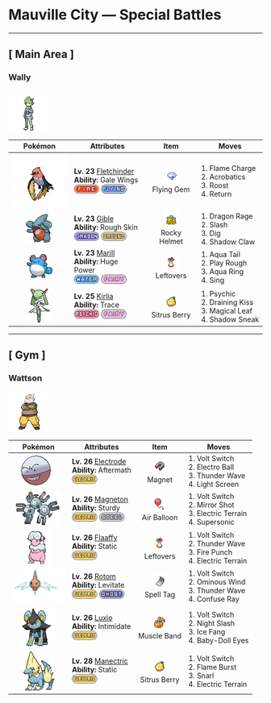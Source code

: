 # Mauville City — Special Battles

---

## [ Main Area ]


### Wally

![Wally](../../assets/important_trainers/wally.png "Wally")

| Pokémon | Attributes | Item | Moves |
|:-------:|------------|:----:|-------|
| ![Fletchinder](../../assets/sprites/fletchinder/front.gif "Fletchinder: The hotter the flame sac on its belly, the faster it can fly, but it takes some time to get the fire going.") | **Lv. 23** [Fletchinder](../../pokemon/fletchinder.md)<br>**Ability:** <span class="tooltip" title="Gives priority to Flying-type moves.">Gale Wings</span><br>![fire](../../assets/types/fire.png) ![flying](../../assets/types/flying.png) | ![Flying Gem](../../assets/items/flying_gem.png "Flying Gem")<br><span class="tooltip" title="Held :   When the holder uses a damaging flying-type move, the move has 1.5× power and this item is consumed.">Flying Gem</span> | 1. <span class="tooltip" title="Cloaking itself in flame, the user attacks. Then, building up more power, the user raises its Speed stat.">Flame Charge</span><br>2. <span class="tooltip" title="The user nimbly strikes the target. If the user is not holding an item, this attack inflicts massive damage.">Acrobatics</span><br>3. <span class="tooltip" title="The user lands and rests its body. It restores the user’s HP by up to half of its max HP.">Roost</span><br>4. <span class="tooltip" title="A full-power attack that grows more powerful the more the user likes its Trainer.">Return</span> |
| ![Gible](../../assets/sprites/gible/front.gif "Gible: It nests in small, horizontal holes in cave walls. It pounces to catch prey that stray too close.") | **Lv. 23** [Gible](../../pokemon/gible.md)<br>**Ability:** <span class="tooltip" title="Inflicts damage to the attacker on contact.">Rough Skin</span><br>![dragon](../../assets/types/dragon.png) ![ground](../../assets/types/ground.png) | ![Rocky Helmet](../../assets/items/rocky_helmet.png "Rocky Helmet")<br><span class="tooltip" title="Held :   When the holder is hit by a contact move, the attacking Pokémon takes 1/6 its max HP in damage.">Rocky Helmet</span> | 1. <span class="tooltip" title="This attack hits the target with a shock wave of pure rage. This attack always inflicts 40 HP damage.">Dragon Rage</span><br>2. <span class="tooltip" title="The target is attacked with a slash of claws or blades. Critical hits land more easily.">Slash</span><br>3. <span class="tooltip" title="The user burrows, then attacks on the next turn. It can also be used to exit dungeons.">Dig</span><br>4. <span class="tooltip" title="The user slashes with a sharp claw made from shadows. Critical hits land more easily.">Shadow Claw</span> |
| ![Marill](../../assets/sprites/marill/front.gif "Marill: When fishing for food at the edge of a fast-running stream, Marill wraps its tail around the trunk of a tree. This Pokémon’s tail is flexible and configured to stretch.") | **Lv. 23** [Marill](../../pokemon/marill.md)<br>**Ability:** <span class="tooltip" title="Boosts the Pokémon’s Attack stat.">Huge Power</span><br>![water](../../assets/types/water.png) ![fairy](../../assets/types/fairy.png) | ![Leftovers](../../assets/items/leftovers.png "Leftovers")<br><span class="tooltip" title="Held: Heals the holder by 1/16 its max HP at the end of each turn.">Leftovers</span> | 1. <span class="tooltip" title="The user attacks by swinging its tail as if it were a vicious wave in a raging storm.">Aqua Tail</span><br>2. <span class="tooltip" title="The user plays rough with the target and attacks it. This may also lower the target’s Attack stat.">Play Rough</span><br>3. <span class="tooltip" title="The user envelops itself in a veil made of water. It regains some HP every turn.">Aqua Ring</span><br>4. <span class="tooltip" title="A soothing lullaby is sung in a calming voice that puts the target into a deep slumber.">Sing</span> |
| ![Kirlia](../../assets/sprites/kirlia/front.gif "Kirlia: Kirlia uses the horns on its head to amplify its psychokinetic power. When the Pokémon uses its power, the air around it becomes distorted, creating mirages of nonexistent scenery.") | **Lv. 25** [Kirlia](../../pokemon/kirlia.md)<br>**Ability:** <span class="tooltip" title="The Pokémon copies an opposing Pokémon’s Ability.">Trace</span><br>![psychic](../../assets/types/psychic.png) ![fairy](../../assets/types/fairy.png) | ![Sitrus Berry](../../assets/items/sitrus_berry.png "Sitrus Berry")<br><span class="tooltip" title="Held in battle :   When the holder has 1/2 its max HP remaining or less, it consumes this item to restore 1/4 its max HP.  Used on a party Pokémon :   Restores 1/4 the Pokémon's max HP.">Sitrus Berry</span> | 1. <span class="tooltip" title="The target is hit by a strong telekinetic force. This may also lower the target’s Sp. Def stat.">Psychic</span><br>2. <span class="tooltip" title="The user steals the target’s energy with a kiss. The user’s HP is restored by over half of the damage taken by the target.">Draining Kiss</span><br>3. <span class="tooltip" title="The user scatters curious leaves that chase the target. This attack never misses.">Magical Leaf</span><br>4. <span class="tooltip" title="The user extends its shadow and attacks the target from behind. This move always goes first.">Shadow Sneak</span> |

---

## [ Gym ]


### Wattson

![Wattson](../../assets/important_trainers/wattson.png "Wattson")

| Pokémon | Attributes | Item | Moves |
|:-------:|------------|:----:|-------|
| ![Electrode](../../assets/sprites/electrode/front.gif "Electrode: One of Electrode’s characteristics is its attraction to electricity. It is a problematical Pokémon that congregates mostly at electrical power plants to feed on electricity that has just been generated.") | **Lv. 26** [Electrode](../../pokemon/electrode.md)<br>**Ability:** <span class="tooltip" title="Damages the attacker landing the finishing hit.">Aftermath</span><br>![electric](../../assets/types/electric.png) | ![Magnet](../../assets/items/magnet.png "Magnet")<br><span class="tooltip" title="Held: Increases the power of the holder's Electric moves by 20%.">Magnet</span> | 1. <span class="tooltip" title="After making its attack, the user rushes back to switch places with a party Pokémon in waiting.">Volt Switch</span><br>2. <span class="tooltip" title="The user hurls an electric orb at the target. The faster the user is than the target, the greater the move’s power.">Electro Ball</span><br>3. <span class="tooltip" title="The user launches a weak jolt of electricity that paralyzes the target.">Thunder Wave</span><br>4. <span class="tooltip" title="A wondrous wall of light is put up to reduce damage from special attacks for five turns.">Light Screen</span> |
| ![Magneton](../../assets/sprites/magneton/front.gif "Magneton: Magneton emits a powerful magnetic force that is fatal to electronics and precision instruments. Because of this, it is said that some towns warn people to keep this Pokémon inside a Poké Ball.") | **Lv. 26** [Magneton](../../pokemon/magneton.md)<br>**Ability:** <span class="tooltip" title="It cannot be knocked out with one hit.">Sturdy</span><br>![electric](../../assets/types/electric.png) ![steel](../../assets/types/steel.png) | ![Air Balloon](../../assets/items/air_balloon.png "Air Balloon")<br><span class="tooltip" title="Held :   Holder is immune to ground-type moves, spikes, toxic spikes, and arena trap.      This effect does not apply during gravity or ingrain.      When the holder takes damage from a move, this item is consumed.">Air Balloon</span> | 1. <span class="tooltip" title="After making its attack, the user rushes back to switch places with a party Pokémon in waiting.">Volt Switch</span><br>2. <span class="tooltip" title="The user lets loose a flash of energy at the target from its polished body. This may also lower the target’s accuracy.">Mirror Shot</span><br>3. <span class="tooltip" title="The user electrifies the ground under everyone’s feet for five turns. Pokémon on the ground no longer fall asleep.">Electric Terrain</span><br>4. <span class="tooltip" title="The user generates odd sound waves from its body that confuse the target.">Supersonic</span> |
| ![Flaaffy](../../assets/sprites/flaaffy/front.gif "Flaaffy: Flaaffy’s wool quality changes so that it can generate a high amount of static electricity with a small amount of wool. The bare and slick parts of its hide are shielded against electricity.") | **Lv. 26** [Flaaffy](../../pokemon/flaaffy.md)<br>**Ability:** <span class="tooltip" title="Contact with the Pokémon may cause paralysis.">Static</span><br>![electric](../../assets/types/electric.png) | ![Leftovers](../../assets/items/leftovers.png "Leftovers")<br><span class="tooltip" title="Held: Heals the holder by 1/16 its max HP at the end of each turn.">Leftovers</span> | 1. <span class="tooltip" title="After making its attack, the user rushes back to switch places with a party Pokémon in waiting.">Volt Switch</span><br>2. <span class="tooltip" title="The user launches a weak jolt of electricity that paralyzes the target.">Thunder Wave</span><br>3. <span class="tooltip" title="The target is punched with a fiery fist. This may also leave the target with a burn.">Fire Punch</span><br>4. <span class="tooltip" title="The user electrifies the ground under everyone’s feet for five turns. Pokémon on the ground no longer fall asleep.">Electric Terrain</span> |
| ![Rotom](../../assets/sprites/rotom/front.gif "Rotom: Its body is composed of plasma. It is known to infiltrate electronic devices and wreak havoc.") | **Lv. 26** [Rotom](../../pokemon/rotom.md)<br>**Ability:** <span class="tooltip" title="Gives full immunity to all Ground-type moves.">Levitate</span><br>![electric](../../assets/types/electric.png) ![ghost](../../assets/types/ghost.png) | ![Spell Tag](../../assets/items/spell_tag.png "Spell Tag")<br><span class="tooltip" title="Held: Increases the power of the holder's Ghost moves by 20%.">Spell Tag</span> | 1. <span class="tooltip" title="After making its attack, the user rushes back to switch places with a party Pokémon in waiting.">Volt Switch</span><br>2. <span class="tooltip" title="The user blasts the target with a gust of repulsive wind. This may also raise all the user’s stats at once.">Ominous Wind</span><br>3. <span class="tooltip" title="The user launches a weak jolt of electricity that paralyzes the target.">Thunder Wave</span><br>4. <span class="tooltip" title="The target is exposed to a sinister ray that triggers confusion.">Confuse Ray</span> |
| ![Luxio](../../assets/sprites/luxio/front.gif "Luxio: Strong electricity courses through the tips of its sharp claws. A light scratch causes fainting in foes.") | **Lv. 26** [Luxio](../../pokemon/luxio.md)<br>**Ability:** <span class="tooltip" title="Lowers the opposing Pokémon’s Attack stat.">Intimidate</span><br>![electric](../../assets/types/electric.png) | ![Muscle Band](../../assets/items/muscle_band.png "Muscle Band")<br><span class="tooltip" title="Held: Increases the power of the holder's physical moves by 10%.">Muscle Band</span> | 1. <span class="tooltip" title="After making its attack, the user rushes back to switch places with a party Pokémon in waiting.">Volt Switch</span><br>2. <span class="tooltip" title="The user slashes the target the instant an opportunity arises. Critical hits land more easily.">Night Slash</span><br>3. <span class="tooltip" title="The user bites with cold-infused fangs. This may also make the target flinch or leave it frozen.">Ice Fang</span><br>4. <span class="tooltip" title="The user stares at the target with its baby-doll eyes, which lowers its Attack stat. This move always goes first.">Baby-Doll Eyes</span> |
| ![Manectric](../../assets/sprites/manectric/front.gif "Manectric: Manectric discharges strong electricity from its mane. The mane is used for collecting electricity in the atmosphere. This Pokémon creates thunderclouds above its head.") | **Lv. 28** [Manectric](../../pokemon/manectric.md)<br>**Ability:** <span class="tooltip" title="Contact with the Pokémon may cause paralysis.">Static</span><br>![electric](../../assets/types/electric.png) | ![Sitrus Berry](../../assets/items/sitrus_berry.png "Sitrus Berry")<br><span class="tooltip" title="Held in battle :   When the holder has 1/2 its max HP remaining or less, it consumes this item to restore 1/4 its max HP.  Used on a party Pokémon :   Restores 1/4 the Pokémon's max HP.">Sitrus Berry</span> | 1. <span class="tooltip" title="After making its attack, the user rushes back to switch places with a party Pokémon in waiting.">Volt Switch</span><br>2. <span class="tooltip" title="The user attacks the target with a bursting flame. The bursting flame damages Pokémon next to the target as well.">Flame Burst</span><br>3. <span class="tooltip" title="The user yells as if it’s ranting about something, which lowers the Sp. Atk stat of opposing Pokémon.">Snarl</span><br>4. <span class="tooltip" title="The user electrifies the ground under everyone’s feet for five turns. Pokémon on the ground no longer fall asleep.">Electric Terrain</span> |

